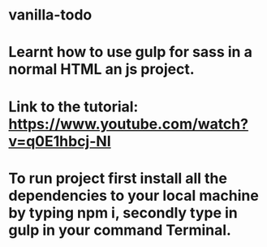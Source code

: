 # vanilla-todo

# Learnt how to use gulp for sass in a normal HTML an js project.

# Link to the tutorial: https://www.youtube.com/watch?v=q0E1hbcj-NI

# To run project first install all the dependencies to your local machine by typing npm i, secondly type in gulp in your command Terminal.
